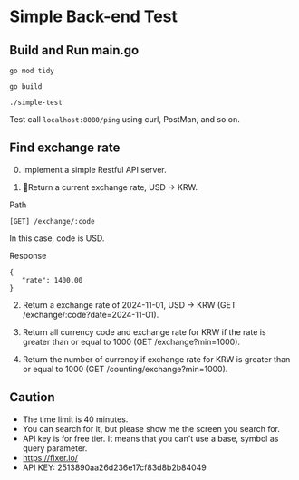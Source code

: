# Simple Back-end Test

## Build and Run main.go

```
go mod tidy

go build

./simple-test
```

Test call `localhost:8080/ping` using curl, PostMan, and so on.

## Find exchange rate

0. Implement a simple Restful API server.


1. Return a current exchange rate, USD -> KRW.

Path
```
[GET] /exchange/:code
```
In this case, code is USD.
   
Response
```
{
   "rate": 1400.00
}
```


2. Return a exchange rate of 2024-11-01, USD -> KRW (GET /exchange/:code?date=2024-11-01).


3. Return all currency code and exchange rate for KRW if the rate is greater than or equal to 1000 (GET /exchange?min=1000).


4. Return the number of currency if exchange rate for KRW is greater than or equal to 1000 (GET /counting/exchange?min=1000).

## Caution
- The time limit is 40 minutes.
- You can search for it, but please show me the screen you search for.
- API key is for free tier. It means that you can't use a base, symbol as query parameter.
- https://fixer.io/
- API KEY: 2513890aa26d236e17cf83d8b2b84049
